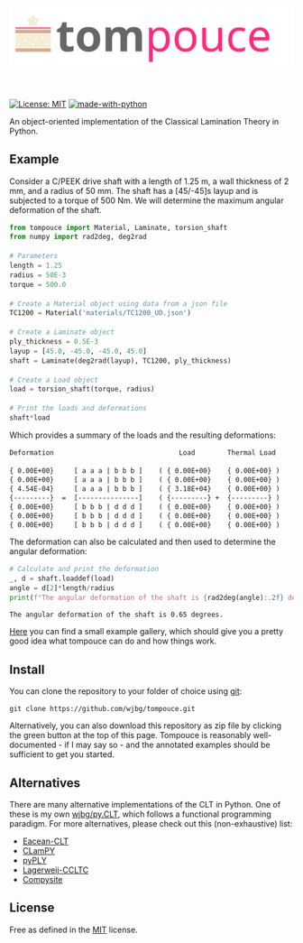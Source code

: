 <h1 align="center">
<img src="img/tompouce.svg" width="600">
</h1><br>

[![License: MIT](https://img.shields.io/badge/License-MIT-yellow.svg)](https://opensource.org/licenses/MIT)
[![made-with-python](https://img.shields.io/badge/Made%20with-Python-1f425f.svg)](https://www.python.org/)

An object-oriented implementation of the Classical Lamination Theory
in Python.

## Example

Consider a C/PEEK drive shaft with a length of 1.25 m, a wall
thickness of 2 mm, and a radius of 50 mm. The shaft has a [45/-45]s
layup and is subjected to a torque of 500 Nm. We will determine the
maximum angular deformation of the shaft.

```python
from tompouce import Material, Laminate, torsion_shaft
from numpy import rad2deg, deg2rad

# Parameters
length = 1.25
radius = 50E-3
torque = 500.0

# Create a Material object using data from a json file
TC1200 = Material('materials/TC1200_UD.json')

# Create a Laminate object
ply_thickness = 0.5E-3
layup = [45.0, -45.0, -45.0, 45.0]
shaft = Laminate(deg2rad(layup), TC1200, ply_thickness)

# Create a Load object
load = torsion_shaft(torque, radius)

# Print the loads and deformations
shaft*load
```

Which provides a summary of the loads and the resulting deformations:

```
Deformation                               Load        Thermal Load

{ 0.00E+00}     [ a a a | b b b ]    ( { 0.00E+00}    { 0.00E+00} )
{ 0.00E+00}     [ a a a | b b b ]    ( { 0.00E+00}    { 0.00E+00} )
{ 4.54E-04}     [ a a a | b b b ]    ( { 3.18E+04}    { 0.00E+00} )
{---------}  =  [---------------]    ( {---------} +  {---------} )
{ 0.00E+00}     [ b b b | d d d ]    ( { 0.00E+00}    { 0.00E+00} )
{ 0.00E+00}     [ b b b | d d d ]    ( { 0.00E+00}    { 0.00E+00} )
{ 0.00E+00}     [ b b b | d d d ]    ( { 0.00E+00}    { 0.00E+00} )
```

The deformation can also be calculated and then used to determine the
angular deformation:

```python
# Calculate and print the deformation
_, d = shaft.loaddef(load)
angle = d[2]*length/radius
print(f"The angular deformation of the shaft is {rad2deg(angle):.2f} degrees.")
```

```
The angular deformation of the shaft is 0.65 degrees.
```

[Here](examples.md) you can find a small example gallery, which should
give you a pretty good idea what tompouce can do and how things work.

## Install

You can clone the repository to your folder of choice using
[git](https://git-scm.com/downloads):

```
git clone https://github.com/wjbg/tompouce.git
```

Alternatively, you can also download this repository as zip file by
clicking the green button at the top of this page. Tompouce is
reasonably well-documented - if I may say so - and the annotated
examples should be sufficient to get you started.

## Alternatives

There are many alternative implementations of the CLT in Python. One
of these is my own [wjbg/py.CLT](https://github.com/wjbg/py.CLT),
which follows a functional programming paradigm. For more
alternatives, please check out this (non-exhaustive) list:
- [Eacean-CLT](https://github.com/Eacaen/CLT-material-properties)
- [CLamPY](https://github.com/e-dub/CLamPy)
- [pyPLY](https://github.com/Rlee13/pyPLY)
- [Lagerweij-CCLTC](https://github.com/AJJLagerweij/Classical-Composite-Laminate-Theory-Calculator)
- [Compysite](https://github.com/echaffey/Compysite)


## License

Free as defined in the [MIT](https://choosealicense.com/licenses/mit/)
license.
